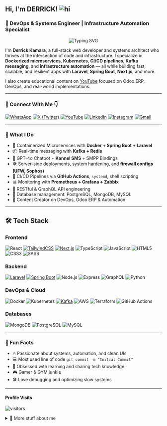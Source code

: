 ## Hi, I'm DERRICK! <img src="https://user-images.githubusercontent.com/1303154/88677602-1635ba80-d120-11ea-84d8-d263ba5fc3c0.gif" width="28px" alt="hi">

### 🚀 DevOps & Systems Engineer | Infrastructure Automation Specialist

<p align="center">
  <img src="https://readme-typing-svg.herokuapp.com?font=Fira+Code&pause=1000&color=58A6FF&width=435&lines=Turning+coffee+into+code+since+2022;DevOps+Enthusiast;Full-Stack+Developer;Tech+Content+Creator;Systems-Engineer" alt="Typing SVG" />
</p>

I'm **Derrick Kamara**, a full-stack web developer and systems architect who thrives at the intersection of code and infrastructure. I specialize in **Dockerized microservices**, **Kubernetes**, **CI/CD pipelines**, **Kafka messaging**, and **infrastructure automation** — all while building fast, scalable, and resilient apps with **Laravel**, **Spring Boot**, **Next.js**, and more.

I also create educational content on [YouTube](https://www.youtube.com/@OdooTanzania) focused on Odoo ERP, DevOps, and real-world implementations.

---

### 🤝 Connect With Me 👇

[![WhatsApp](https://img.shields.io/badge/WhatsApp-25D366?style=for-the-badge&logo=whatsapp&logoColor=white)](https://wa.me/255715083985)
[![X (Twitter)](https://img.shields.io/badge/X_(Twitter)-000000?style=for-the-badge&logo=x&logoColor=white)](https://twitter.com/Derrick11723390)
[![YouTube](https://img.shields.io/badge/YouTube-FF0000?style=for-the-badge&logo=youtube&logoColor=white)](https://www.youtube.com/channel/UC0iXIgBWjJ8dWnroFNt4VZg)
[![LinkedIn](https://img.shields.io/badge/LinkedIn-0077B5?style=for-the-badge&logo=linkedin&logoColor=white)](https://www.linkedin.com/in/dericking01/)
[![Instagram](https://img.shields.io/badge/Instagram-E4405F?style=for-the-badge&logo=instagram&logoColor=white)](https://instagram.com/van_der_warmer)
[![Gmail](https://img.shields.io/badge/Gmail-D14836?style=for-the-badge&logo=gmail&logoColor=white)](mailto:dericking01@gmail.com)

---

### 🔧 What I Do
- 🐳 Containerized Microservices with **Docker + Spring Boot + Laravel**
- 📦 Real-time messaging with **Kafka + Redis**
- 🧠 GPT-4o Chatbot + **Kannel SMS** + SMPP Bindings
- 🛠️ Server-side deployments, system hardening, and **firewall configs (UFW, Sophos)**
- 🚀 CI/CD Pipelines via **GitHub Actions**, `systemd`, shell scripting
- 📊 Monitoring with **Prometheus + Grafana + Zabbix**
- 🔗 RESTful & GraphQL API engineering
- 💾 Database management: PostgreSQL, MongoDB, MySQL
- 🎥 Content Creator on DevOps, Odoo ERP & Automation

---

## 🛠 Tech Stack

### Frontend
![React](https://img.shields.io/badge/-React-61DAFB?logo=react&logoColor=white&style=for-the-badge)
[![TailwindCSS](https://img.shields.io/badge/-TailwindCSS-06B6D4?style=for-the-badge&labelColor=black&logo=tailwindcss)](#)
[![Next.js](https://img.shields.io/badge/-Next.js-000000?style=for-the-badge&labelColor=black&logo=next.js)](#)
![TypeScript](https://img.shields.io/badge/-TypeScript-3178C6?logo=typescript&logoColor=white&style=for-the-badge)
![JavaScript](https://img.shields.io/badge/-JavaScript-F7DF1E?logo=javascript&logoColor=black&style=for-the-badge)
![HTML5](https://img.shields.io/badge/-HTML5-E34F26?logo=html5&logoColor=white&style=for-the-badge)
![CSS3](https://img.shields.io/badge/-CSS3-1572B6?logo=css3&logoColor=white&style=for-the-badge)
![SASS](https://img.shields.io/badge/-SASS-CC6699?logo=sass&logoColor=white&style=for-the-badge)

### Backend
[![Laravel](https://img.shields.io/badge/-Laravel-ff2d20?style=for-the-badge&labelColor=black&logo=laravel)](#)
[![Spring Boot](https://img.shields.io/badge/-SpringBoot-6DB33F?style=for-the-badge&labelColor=black&logo=springboot)](#)
![Node.js](https://img.shields.io/badge/-Node.js-339933?logo=node.js&logoColor=white&style=for-the-badge)
![Express](https://img.shields.io/badge/-Express-000000?logo=express&logoColor=white&style=for-the-badge)
![GraphQL](https://img.shields.io/badge/-GraphQL-E10098?logo=graphql&logoColor=white&style=for-the-badge)
![Python](https://img.shields.io/badge/-Python-3776AB?logo=python&logoColor=white&style=for-the-badge)

### DevOps & Cloud
![Docker](https://img.shields.io/badge/-Docker-2496ED?logo=docker&logoColor=white&style=for-the-badge)
![Kubernetes](https://img.shields.io/badge/-Kubernetes-326CE5?logo=kubernetes&logoColor=white&style=for-the-badge)
[![Kafka](https://img.shields.io/badge/-Kafka-231F20?style=for-the-badge&labelColor=black&logo=apachekafka)](#)
![AWS](https://img.shields.io/badge/-AWS-232F3E?logo=amazon-aws&logoColor=white&style=for-the-badge)
![Terraform](https://img.shields.io/badge/-Terraform-623CE4?logo=terraform&logoColor=white&style=for-the-badge)
![GitHub Actions](https://img.shields.io/badge/-GitHub_Actions-2088FF?logo=github-actions&logoColor=white&style=for-the-badge)

### Databases
![MongoDB](https://img.shields.io/badge/-MongoDB-47A248?logo=mongodb&logoColor=white&style=for-the-badge)
![PostgreSQL](https://img.shields.io/badge/-PostgreSQL-4169E1?logo=postgresql&logoColor=white&style=for-the-badge)
![MySQL](https://img.shields.io/badge/-MySQL-4479A1?logo=mysql&logoColor=white&style=for-the-badge)

---

### 🧠 Fun Facts
- 🔥 Passionate about systems, automation, and clean UIs
- :computer: Most used line of code `git commit -m "Initial Commit"`
- 🧠 Obsessed with learning and sharing tech knowledge  
- 🎮 Gamer & GYM junkie  
- 🛠️ Love debugging and optimizing slow systems 

---

<!-- Reference Links -->
[reactplaylist]: https://www.youtube.com/playlist?list=PLwGdqUZWnOp0HSG8A6cOXk8JHbQqaOe1X
[htmltutorial]: https://www.youtube.com/results?search_query=html+full+course
[javascripttutorial]: https://www.youtube.com/results?search_query=javascript+crash+course
[nodetutorial]: https://www.youtube.com/results?search_query=nodejs+crash+course
[mongotutorial]: https://www.youtube.com/results?search_query=mongodb+tutorial
[sqltutorial]: https://www.youtube.com/results?search_query=sql+full+course


#### Profile Visits 

![visitors](https://visitor-badge.glitch.me/badge?page_id=ipenywis.ipenywis)

<details>
<summary>
  📖 More stuff about me
</summary>

---

I love sharing knowledge and working on projects with other developers, and that's why I'm very open to learning.

### 🎯 My Passion ?

I regularly use platforms like **Udemy**, **YouTube**, and hackathons to sharpen my skills in:
- Web & Mobile development
- UI/UX Design
- New tools, frameworks, and emerging technologies

---

### ⏱️ This week Coding Stats

<!--START_SECTION:waka-->

```txt
XML                6 hrs 5 mins    ████████░░░░░░░░░░░░░░░░░   32.51 %
PHP                4 hrs 48 mins   ██████▒░░░░░░░░░░░░░░░░░░   25.67 %
YAML               3 hrs 8 mins    ████▒░░░░░░░░░░░░░░░░░░░░   16.75 %
Python             2 hrs 41 mins   ███▓░░░░░░░░░░░░░░░░░░░░░   14.35 %
Docker             35 mins         ▓░░░░░░░░░░░░░░░░░░░░░░░░   03.14 %
```

<!--END_SECTION:waka-->
---

### 🏆 GitHub Trophies

<p align="center">
  <img src="https://github-profile-trophy.vercel.app/?username=dericking01&theme=algolia&column=6&margin-w=10&margin-h=10"/>
</p>

---

#### Github Stats
![dericking01's Stats](https://github-readme-stats.vercel.app/api?username=dericking01&theme=blue-green&show_icons=true&hide_border=false&count_private=true) <br >
![dericking01's Streak](https://github-readme-streak-stats.herokuapp.com/?user=dericking01&theme=blue-green&hide_border=false) <br >
![dericking01's Top Languages](https://github-readme-stats.vercel.app/api/top-langs/?username=dericking01&theme=blue-green&show_icons=true&hide_border=false&layout=compact) <br >

<!-- ![Derrick's github stats](https://github-readme-stats.vercel.app/api?username=dericking01&count_private=true&theme=tokyonight&hide=contribs,prs) -->

---
### 📹 Tutorials

[<img align="left" alt="React" width="26px" src="https://raw.githubusercontent.com/github/explore/main/topics/react/react.png" />][reactplaylist]
[<img align="left" alt="HTML5" width="26px" src="https://raw.githubusercontent.com/github/explore/main/topics/html/html.png" />][htmltutorial]
[<img align="left" alt="JavaScript" width="26px" src="https://raw.githubusercontent.com/github/explore/main/topics/javascript/javascript.png" />][javascripttutorial]
[<img align="left" alt="Node.js" width="26px" src="https://raw.githubusercontent.com/github/explore/main/topics/nodejs/nodejs.png" />][nodetutorial]
[<img align="left" alt="MongoDB" width="26px" src="https://raw.githubusercontent.com/github/explore/main/topics/mongodb/mongodb.png" />][mongotutorial]
[<img align="left" alt="SQL" width="26px" src="https://raw.githubusercontent.com/github/explore/main/topics/sql/sql.png" />][sqltutorial]

<br/><br/>
#### 🧭 Bizness

📨 **Mail**: dericking01@gmail.com  
🗂️ **Docs & Process Modeling**: Notion, Confluence, Draw.io  
📊 **Monitoring Tools**: Prometheus, Grafana, Zabbix  
🛡️ **Security Tools**: UFW, Fail2Ban, Sophos, Certbot, Cyberoam
<br/><br/>
### 🛠 Projects & Content

🔹 SMS Campaign Microservice – Kafka + Laravel + Kannel + Redis  
🔹 HealthBot w/ GPT-4o – SMS + Voice IVR + PBX + Spring Boot  
🔹 AsiliLooks – Ecommerce & Salon Management with Laravel CMS  
🔹 Remote NCD Patient Care Platform – Laravel + Vue.js + MySQL  
🔹 More on [YouTube](https://www.youtube.com/channel/UC0iXIgBWjJ8dWnroFNt4VZg)
<br/><br/>
## 🎥 Latest YouTube Videos
<!-- TODO: Replace with your actual YouTube video links -->
- [Video Title 1](https://youtu.be/gw4lZhbCmy8?si=BecylfCEdaTRx6CW)
- [Video Title 2](https://youtu.be/3UqHwR0BO8w?si=TxJ0b2FcxMhtQVkX)
- [Video Title 3](https://youtu.be/Yi61yLHS3xo?si=yupaN9yMTBVxBdCm)

▶️ [More Videos...](https://www.youtube.com/@OdooTanzania)

</details>


[reactplaylist]: https://www.youtube.com/watch?v=KxXXEL-k47Y&list=PLvXDmnBbOF7RnYiZvDwl2Pzcs2kfi10wd
[vscodetutorial]: https://www.youtube.com/watch?v=Bkie2ai8qeE&t=8s
[htmltutorial]: https://www.youtube.com/watch?v=VK6MXVxOsws&t=27s
[javascripttutorial]: https://www.youtube.com/watch?v=D-LHKvmX37E
